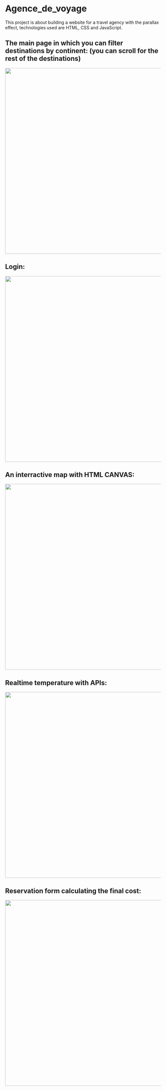 # Agence_de_voyage

This project is about building a website for a travel agency with the parallax effect, technologies used are HTML, CSS and JavaScript.

## The main page in which you can filter destinations by continent: (you can scroll for the rest of the destinations)

<p align="center">
<img src="https://user-images.githubusercontent.com/69010419/152877366-6d66f553-1d7b-43f5-9b53-c48d7f08a7bd.png" width="600">
</p>

## Login:

<p align="center">
<img src="https://user-images.githubusercontent.com/69010419/152877513-af56a947-4fd9-478e-8128-7367eac325b1.png" width="600">
</p>

## An interractive map with HTML CANVAS:

<p align="center">
<img src="https://user-images.githubusercontent.com/69010419/152877885-7bb509b9-9a1b-4354-8f15-dfeb4b924c17.png" width="600">
</p>

## Realtime temperature with APIs:

<p align="center">
<img src="https://user-images.githubusercontent.com/69010419/152878082-9dd87257-f1a9-4c4a-ae45-d6b97f98aebd.png" width="600">
</p>

## Reservation form calculating the final cost: 

<p align="center">
<img src="https://user-images.githubusercontent.com/69010419/152878362-2c4f174f-e512-4dc2-be88-4622c884eb05.png" width="600">
</p>



